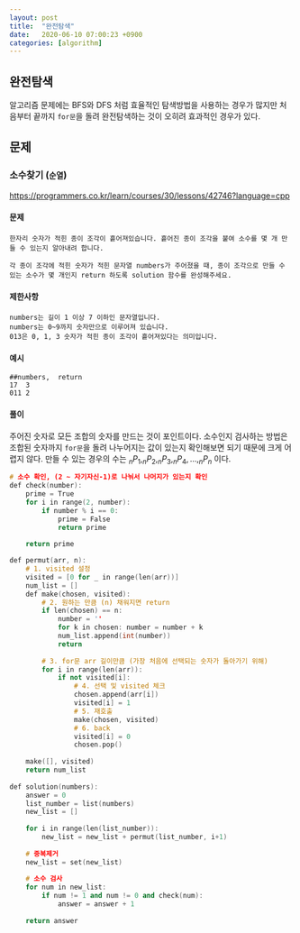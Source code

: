 ```yaml
---
layout: post
title:  "완전탐색"
date:   2020-06-10 07:00:23 +0900
categories: [algorithm]
---
```


## 완전탐색

알고리즘 문제에는 BFS와 DFS 처럼 효율적인 탐색방법을 사용하는 경우가 많지만 처음부터 끝까지 `for문`을 돌려 완전탐색하는 것이 오히려 효과적인 경우가 있다. 



## 문제

### 소수찾기 (`순열`)

https://programmers.co.kr/learn/courses/30/lessons/42746?language=cpp

#### 문제

```text
한자리 숫자가 적힌 종이 조각이 흩어져있습니다. 흩어진 종이 조각을 붙여 소수를 몇 개 만들 수 있는지 알아내려 합니다.

각 종이 조각에 적힌 숫자가 적힌 문자열 numbers가 주어졌을 때, 종이 조각으로 만들 수 있는 소수가 몇 개인지 return 하도록 solution 함수를 완성해주세요.
```

#### 제한사항

```
numbers는 길이 1 이상 7 이하인 문자열입니다.
numbers는 0~9까지 숫자만으로 이루어져 있습니다.
013은 0, 1, 3 숫자가 적힌 종이 조각이 흩어져있다는 의미입니다.
```

#### 예시

```
##numbers,	return
17	3
011	2
```

#### 풀이

주어진 숫자로 모든 조합의 숫자를 만드는 것이 포인트이다. 소수인지 검사하는 방법은 조합된 숫자까지 `for문`을 돌려 나누어지는 값이 있는지 확인해보면 되기 때문에 크게 어렵지 않다. 만들 수 있는 경우의 수는 $_{n}P_{1}, _{n}P_{2}, _{n}P_{3}, _{n}P_{4}, ..., _{n}P_{n}$ 이다. 

```c++
# 소수 확인, (2 ~ 자기자신-1)로 나눠서 나머지가 있는지 확인
def check(number):
    prime = True
    for i in range(2, number):
        if number % i == 0: 
            prime = False
            return prime
            
    return prime

def permut(arr, n):
    # 1. visited 설정
    visited = [0 for _ in range(len(arr))]
    num_list = []
    def make(chosen, visited):
        # 2. 원하는 만큼 (n) 채워지면 return
        if len(chosen) == n:
            number = ''
            for k in chosen: number = number + k
            num_list.append(int(number))
            return
        
        # 3. for문 arr 길이만큼 (가장 처음에 선택되는 숫자가 돌아가기 위해)
        for i in range(len(arr)):
            if not visited[i]:
                # 4. 선택 및 visited 체크
                chosen.append(arr[i])
                visited[i] = 1
                # 5. 재호출
                make(chosen, visited)
                # 6. back
                visited[i] = 0
                chosen.pop()
                
    make([], visited)
    return num_list
                
def solution(numbers):
    answer = 0
    list_number = list(numbers)
    new_list = []
    
    for i in range(len(list_number)):
        new_list = new_list + permut(list_number, i+1)
        
    # 중복제거
    new_list = set(new_list)
    
    # 소수 검사
    for num in new_list:
        if num != 1 and num != 0 and check(num):
            answer = answer + 1
    
    return answer
```

